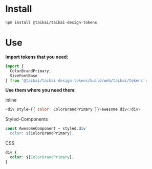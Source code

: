 # Install

```
npm install @taikai/taikai-design-tokens
```

# Use

**Import tokens that you need:**

```javascript
import { 
  ColorBrandPrimary,
  SizeFontBase 
} from '@taikai/taikai-design-tokens/build/web/taikai/tokens';
```

**Use them where you need them:**

Inline

```javascript
<div style={{ color: ColorBrandPrimary }}>awesome div</div>
```

Styled-Components

```javascript
const AwesomeComponent = styled.div`
  color: ${ColorBrandPrimary};
```

CSS

```css
div {
  color: ${ColorBrandPrimary};
}
```
